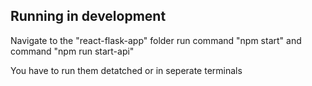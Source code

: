 ## Running in development

Navigate to the "react-flask-app" folder
run command "npm start" and command "npm run start-api"

You have to run them detatched or in seperate terminals